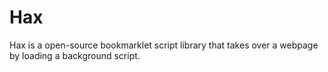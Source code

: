 # Hax
Hax is a open-source bookmarklet script library that takes over a webpage by loading a background script.
